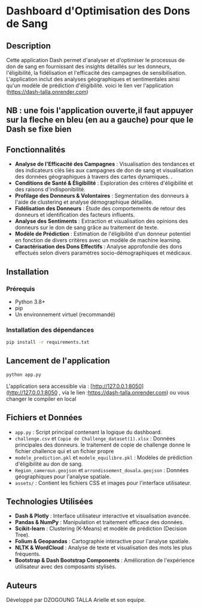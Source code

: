 # Dashboard d'Optimisation des Dons de Sang

## Description
Cette application Dash permet d'analyser et d'optimiser le processus de don de sang en fournissant des insights détaillés sur les donneurs, l'éligibilité, la fidélisation et l'efficacité des campagnes de sensibilisation. L'application inclut des analyses géographiques et sentimentales ainsi qu'un modèle de prédiction d'éligibilité. voici le lien ver l'application (https://dash-talla.onrender.com)
## NB : une fois l'application ouverte,il faut appuyer sur la fleche en bleu (en au a gauche) pour que le Dash se fixe bien

## Fonctionnalités
- **Analyse de l'Efficacité des Campagnes** : Visualisation des tendances et des indicateurs clés liés aux campagnes de don de sang et visualisation des données géographiques à travers des cartes dynamiques.
.
- **Conditions de Santé & Éligibilité** : Exploration des critères d'éligibilité et des raisons d'indisponibilité.
- **Profilage des Donneurs & Volontaires** : Segmentation des donneurs à l'aide de clustering et analyse démographique détaillée.
- **Fidélisation des Donneurs** : Étude des comportements de retour des donneurs et identification des facteurs influents.
- **Analyse des Sentiments** : Extraction et visualisation des opinions des donneurs sur le don de sang grâce au traitement de texte.
- **Modèle de Prédiction** : Estimation de l'éligibilité d'un donneur potentiel en fonction de divers critères avec un modèle de machine learning.
- **Caractérisation des Dons Effectifs** : Analyse approfondie des dons effectués selon divers paramètres socio-démographiques et médicaux.


## Installation
### Prérequis
- Python 3.8+
- pip
- Un environnement virtuel (recommandé)

### Installation des dépendances
```bash
pip install -r requirements.txt
```

## Lancement de l'application
```bash
python app.py
```

L'application sera accessible via : [http://127.0.0.1:8050](http://127.0.0.1:8050 , via le lien :https://dash-talla.onrender.com) ou vous changer le compiler en local

## Fichiers et Données
- `app.py` : Script principal contenant la logique du dashboard.
- `challenge.csv` et `Copie de Challenge_dataset(1).xlsx` : Données principales des donneurs. le traitement de copie de challenge donne le fichier challence qui et un fichier propre
- `modele_prediction.pkl` et `modele_equilibre.pkl` : Modèles de prédiction d'éligibilité au don de sang.
- `Region_cameroun.geojson` et `arrondissement_douala.geojson` : Données géographiques pour l'analyse spatiale.
- `assets/` : Contient les fichiers CSS et images pour l'interface utilisateur.

## Technologies Utilisées
- **Dash & Plotly** : Interface utilisateur interactive et visualisation avancée.
- **Pandas & NumPy** : Manipulation et traitement efficace des données.
- **Scikit-learn** : Clustering (K-Means) et modèle de prédiction (Decision Tree).
- **Folium & Geopandas** : Cartographie interactive pour l'analyse spatiale.
- **NLTK & WordCloud** : Analyse de texte et visualisation des mots les plus fréquents.
- **Bootstrap & Dash Bootstrap Components** : Amélioration de l'expérience utilisateur avec des composants stylisés.

## Auteurs
Développé par DZOGOUNG TALLA Arielle et son equipe.



